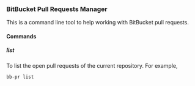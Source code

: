 
### BitBucket Pull Requests Manager

This is a command line tool to help working with BitBucket pull requests.

#### Commands

##### list

To list the open pull requests of the current repository. For example,

```console
bb-pr list
```

